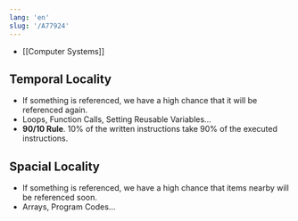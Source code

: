 ```yaml
---
lang: 'en'
slug: '/A77924'
---
```


- [[Computer Systems]]

## Temporal Locality

- If something is referenced, we have a high chance that it will be referenced again.
- Loops, Function Calls, Setting Reusable Variables...
- **90/10 Rule**. 10% of the written instructions take 90% of the executed instructions.

## Spacial Locality

- If something is referenced, we have a high chance that items nearby will be referenced soon.
- Arrays, Program Codes...
